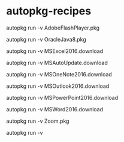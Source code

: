 # autopkg-recipes

autopkg run -v AdobeFlashPlayer.pkg

autopkg run -v OracleJava8.pkg

autopkg run -v MSExcel2016.download

autopkg run -v MSAutoUpdate.download

autopkg run -v MSOneNote2016.download

autopkg run -v MSOutlook2016.download

autopkg run -v MSPowerPoint2016.download

autopkg run -v MSWord2016.download

autopkg run -v Zoom.pkg

autopkg run -v 
